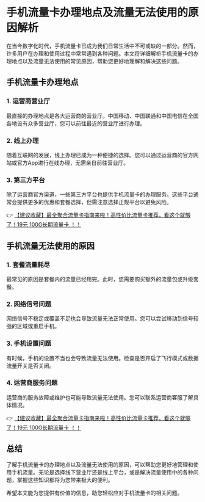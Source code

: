 # 手机流量卡办理地点及流量无法使用的原因解析

在当今数字化时代，手机流量卡已成为我们日常生活中不可或缺的一部分。然而，许多用户在办理和使用过程中常常遇到各种问题。本文将详细解析手机流量卡的办理地点以及流量无法使用的常见原因，帮助您更好地理解和解决这些问题。

## 手机流量卡办理地点

### 1. 运营商营业厅
最直接的办理地点是各大运营商的营业厅。中国移动、中国联通和中国电信在全国各地设有众多营业厅，您可以前往最近的营业厅进行办理。

### 2. 线上办理
随着互联网的发展，线上办理已成为一种便捷的选择。您可以通过运营商的官方网站或官方App进行在线办理，无需亲自前往营业厅。

### 3. 第三方平台
除了运营商官方渠道，一些第三方平台也提供手机流量卡的办理服务。这些平台通常会提供更多的优惠和套餐选择，但需注意选择正规平台以避免风险。

👉 [【建议收藏】最全聚合流量卡指南来啦！高性价比流量卡推荐，看这个就够了！19元 100G长期流量卡 ！！](https://bit.ly/Liuliangka)

## 手机流量无法使用的原因

### 1. 套餐流量耗尽
最常见的原因是套餐内的流量已经用完。此时，您需要购买额外的流量包或升级套餐。

### 2. 网络信号问题
网络信号不稳定或覆盖不足也会导致流量无法正常使用。您可以尝试移动到信号较强的区域或重启手机。

### 3. 手机设置问题
有时候，手机的设置不当也会导致流量无法使用。检查是否开启了飞行模式或数据流量开关是否关闭。

### 4. 运营商服务问题
运营商的服务故障或维护也可能导致流量无法使用。您可以联系运营商客服了解具体情况。

👉 [【建议收藏】最全聚合流量卡指南来啦！高性价比流量卡推荐，看这个就够了！19元 100G长期流量卡 ！！](https://bit.ly/Liuliangka)

## 总结

了解手机流量卡的办理地点以及流量无法使用的原因，可以帮助您更好地管理和使用手机流量。无论是选择线下营业厅还是线上平台，或是解决流量使用中的各种问题，掌握这些知识都将为您带来极大的便利。

希望本文能为您提供有价值的信息，助您轻松应对手机流量卡的相关问题。
